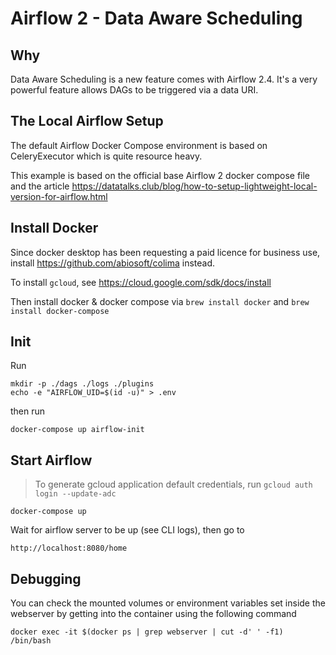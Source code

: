 # Airflow 2 - Data Aware Scheduling

## Why
Data Aware Scheduling is a new feature comes with Airflow 2.4. It's a very powerful feature allows DAGs to be triggered via a data URI.

## The Local Airflow Setup
The default Airflow Docker Compose environment is based on CeleryExecutor which is quite resource heavy. 

This example is based on the official base Airflow 2 docker compose file and the article https://datatalks.club/blog/how-to-setup-lightweight-local-version-for-airflow.html

## Install Docker
Since docker desktop has been requesting a paid licence for business use, install https://github.com/abiosoft/colima instead.

To install `gcloud`, see https://cloud.google.com/sdk/docs/install

Then install docker & docker compose via `brew install docker` and `brew install docker-compose`

## Init
Run
```
mkdir -p ./dags ./logs ./plugins
echo -e "AIRFLOW_UID=$(id -u)" > .env
```

then run
```
docker-compose up airflow-init
```

## Start Airflow
> To generate gcloud application default credentials, run `gcloud auth login --update-adc`

```
docker-compose up
```

Wait for airflow server to be up (see CLI logs), then go to
```
http://localhost:8080/home
```

## Debugging
You can check the mounted volumes or environment variables set inside the webserver by getting into the container using the following command
```
docker exec -it $(docker ps | grep webserver | cut -d' ' -f1) /bin/bash
```

